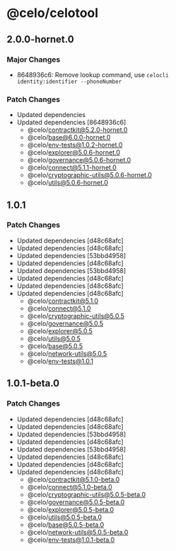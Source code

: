 # @celo/celotool

## 2.0.0-hornet.0

### Major Changes

- 8648936c6: Remove lookup command, use `celocli identity:identifier --phoneNumber`

### Patch Changes

- Updated dependencies
- Updated dependencies [8648936c6]
  - @celo/contractkit@5.2.0-hornet.0
  - @celo/base@6.0.0-hornet.0
  - @celo/env-tests@1.0.2-hornet.0
  - @celo/explorer@5.0.6-hornet.0
  - @celo/governance@5.0.6-hornet.0
  - @celo/connect@5.1.1-hornet.0
  - @celo/cryptographic-utils@5.0.6-hornet.0
  - @celo/utils@5.0.6-hornet.0

## 1.0.1

### Patch Changes

- Updated dependencies [d48c68afc]
- Updated dependencies [d48c68afc]
- Updated dependencies [53bbd4958]
- Updated dependencies [d48c68afc]
- Updated dependencies [53bbd4958]
- Updated dependencies [d48c68afc]
- Updated dependencies [d48c68afc]
- Updated dependencies [d48c68afc]
  - @celo/contractkit@5.1.0
  - @celo/connect@5.1.0
  - @celo/cryptographic-utils@5.0.5
  - @celo/governance@5.0.5
  - @celo/explorer@5.0.5
  - @celo/utils@5.0.5
  - @celo/base@5.0.5
  - @celo/network-utils@5.0.5
  - @celo/env-tests@1.0.1

## 1.0.1-beta.0

### Patch Changes

- Updated dependencies [d48c68afc]
- Updated dependencies [d48c68afc]
- Updated dependencies [53bbd4958]
- Updated dependencies [d48c68afc]
- Updated dependencies [53bbd4958]
- Updated dependencies [d48c68afc]
- Updated dependencies [d48c68afc]
- Updated dependencies [d48c68afc]
  - @celo/contractkit@5.1.0-beta.0
  - @celo/connect@5.1.0-beta.0
  - @celo/cryptographic-utils@5.0.5-beta.0
  - @celo/governance@5.0.5-beta.0
  - @celo/explorer@5.0.5-beta.0
  - @celo/utils@5.0.5-beta.0
  - @celo/base@5.0.5-beta.0
  - @celo/network-utils@5.0.5-beta.0
  - @celo/env-tests@1.0.1-beta.0
